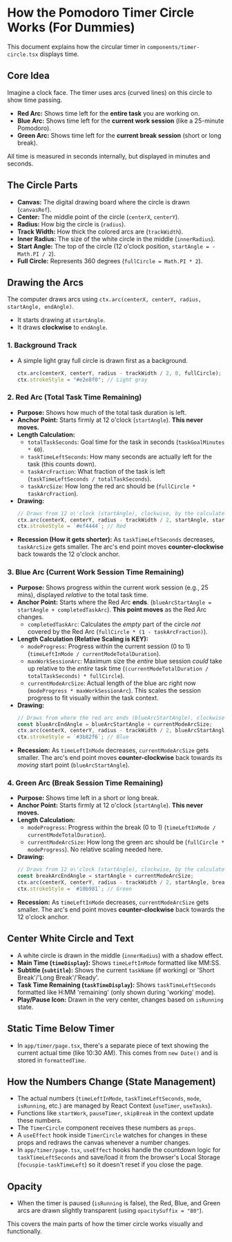 # How the Pomodoro Timer Circle Works (For Dummies)

This document explains how the circular timer in `components/timer-circle.tsx` displays time.

## Core Idea

Imagine a clock face. The timer uses arcs (curved lines) on this circle to show time passing.

*   **Red Arc:** Shows time left for the **entire task** you are working on.
*   **Blue Arc:** Shows time left for the **current work session** (like a 25-minute Pomodoro).
*   **Green Arc:** Shows time left for the **current break session** (short or long break).

All time is measured in seconds internally, but displayed in minutes and seconds.

## The Circle Parts

*   **Canvas:** The digital drawing board where the circle is drawn (`canvasRef`).
*   **Center:** The middle point of the circle (`centerX`, `centerY`).
*   **Radius:** How big the circle is (`radius`).
*   **Track Width:** How thick the colored arcs are (`trackWidth`).
*   **Inner Radius:** The size of the white circle in the middle (`innerRadius`).
*   **Start Angle:** The top of the circle (12 o\'clock position, `startAngle = -Math.PI / 2`).
*   **Full Circle:** Represents 360 degrees (`fullCircle = Math.PI * 2`).

## Drawing the Arcs

The computer draws arcs using `ctx.arc(centerX, centerY, radius, startAngle, endAngle)`.

*   It starts drawing at `startAngle`.
*   It draws **clockwise** to `endAngle`.

### 1. Background Track

*   A simple light gray full circle is drawn first as a background.
    ```javascript
    ctx.arc(centerX, centerY, radius - trackWidth / 2, 0, fullCircle);
    ctx.strokeStyle = "#e2e8f0"; // Light gray
    ```

### 2. Red Arc (Total Task Time Remaining)

*   **Purpose:** Shows how much of the total task duration is left.
*   **Anchor Point:** Starts firmly at 12 o\'clock (`startAngle`). **This never moves.**
*   **Length Calculation:**
    *   `totalTaskSeconds`: Goal time for the task in seconds (`taskGoalMinutes * 60`).
    *   `taskTimeLeftSeconds`: How many seconds are actually left for the task (this counts down).
    *   `taskArcFraction`: What fraction of the task is left (`taskTimeLeftSeconds / totalTaskSeconds`).
    *   `taskArcSize`: How long the red arc should be (`fullCircle * taskArcFraction`).
*   **Drawing:**
    ```javascript
    // Draws from 12 o\'clock (startAngle), clockwise, by the calculated length (taskArcSize)
    ctx.arc(centerX, centerY, radius - trackWidth / 2, startAngle, startAngle + taskArcSize);
    ctx.strokeStyle = `#ef4444`; // Red
    ```
*   **Recession (How it gets shorter):** As `taskTimeLeftSeconds` decreases, `taskArcSize` gets smaller. The arc\'s end point moves **counter-clockwise** back towards the 12 o'clock anchor.

### 3. Blue Arc (Current Work Session Time Remaining)

*   **Purpose:** Shows progress within the current work session (e.g., 25 mins), displayed *relative* to the total task time.
*   **Anchor Point:** Starts where the Red Arc **ends**. (`blueArcStartAngle = startAngle + completedTaskArc`). **This point moves** as the Red Arc changes.
    *   `completedTaskArc`: Calculates the *empty* part of the circle *not* covered by the Red Arc (`fullCircle * (1 - taskArcFraction)`).
*   **Length Calculation (Relative Scaling is KEY):**
    *   `modeProgress`: Progress within the current session (0 to 1) (`timeLeftInMode / currentModeTotalDuration`).
    *   `maxWorkSessionArc`: Maximum size the *entire* blue session *could* take up relative to the *entire* task time (`(currentModeTotalDuration / totalTaskSeconds) * fullCircle`).
    *   `currentModeArcSize`: Actual length of the blue arc right now (`modeProgress * maxWorkSessionArc`). This scales the session progress to fit visually within the task context.
*   **Drawing:**
    ```javascript
    // Draws from where the red arc ends (blueArcStartAngle), clockwise, by its calculated relative length (currentModeArcSize)
    const blueArcEndAngle = blueArcStartAngle + currentModeArcSize;
    ctx.arc(centerX, centerY, radius - trackWidth / 2, blueArcStartAngle, blueArcEndAngle);
    ctx.strokeStyle = `#3b82f6`; // Blue
    ```
*   **Recession:** As `timeLeftInMode` decreases, `currentModeArcSize` gets smaller. The arc\'s end point moves **counter-clockwise** back towards its *moving* start point (`blueArcStartAngle`).

### 4. Green Arc (Break Session Time Remaining)

*   **Purpose:** Shows time left in a short or long break.
*   **Anchor Point:** Starts firmly at 12 o\'clock (`startAngle`). **This never moves.**
*   **Length Calculation:**
    *   `modeProgress`: Progress within the break (0 to 1) (`timeLeftInMode / currentModeTotalDuration`).
    *   `currentModeArcSize`: How long the green arc should be (`fullCircle * modeProgress`). No relative scaling needed here.
*   **Drawing:**
    ```javascript
    // Draws from 12 o\'clock (startAngle), clockwise, by the calculated length (currentModeArcSize)
    const breakArcEndAngle = startAngle + currentModeArcSize;
    ctx.arc(centerX, centerY, radius - trackWidth / 2, startAngle, breakArcEndAngle);
    ctx.strokeStyle = `#10b981`; // Green
    ```
*   **Recession:** As `timeLeftInMode` decreases, `currentModeArcSize` gets smaller. The arc\'s end point moves **counter-clockwise** back towards the 12 o'clock anchor.

## Center White Circle and Text

*   A white circle is drawn in the middle (`innerRadius`) with a shadow effect.
*   **Main Time (`timeDisplay`):** Shows `timeLeftInMode` formatted like MM:SS.
*   **Subtitle (`subtitle`):** Shows the current `taskName` (if working) or \'Short Break\'/\'Long Break\'/\'Ready\'.
*   **Task Time Remaining (`taskTimeDisplay`):** Shows `taskTimeLeftSeconds` formatted like H:MM \'remaining\' (only shown during \'working\' mode).
*   **Play/Pause Icon:** Drawn in the very center, changes based on `isRunning` state.

## Static Time Below Timer

*   In `app/timer/page.tsx`, there\'s a separate piece of text showing the current actual time (like 10:30 AM). This comes from `new Date()` and is stored in `formattedTime`.

## How the Numbers Change (State Management)

*   The actual numbers (`timeLeftInMode`, `taskTimeLeftSeconds`, `mode`, `isRunning`, etc.) are managed by React Context (`useTimer`, `useTasks`).
*   Functions like `startWork`, `pauseTimer`, `skipBreak` in the context update these numbers.
*   The `TimerCircle` component receives these numbers as `props`.
*   A `useEffect` hook inside `TimerCircle` watches for changes in these props and redraws the canvas whenever a number changes.
*   In `app/timer/page.tsx`, `useEffect` hooks handle the countdown logic for `taskTimeLeftSeconds` and save/load it from the browser\'s Local Storage (`focuspie-taskTimeLeft`) so it doesn\'t reset if you close the page.

## Opacity

*   When the timer is paused (`isRunning` is false), the Red, Blue, and Green arcs are drawn slightly transparent (using `opacitySuffix = "80"`).

This covers the main parts of how the timer circle works visually and functionally.